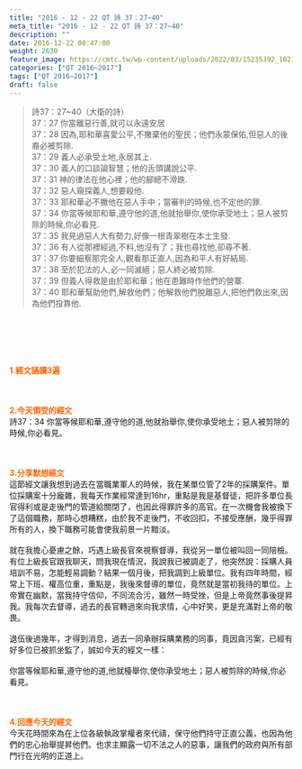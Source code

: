 ```yaml
---
title: "2016 - 12 - 22 QT 詩 37：27~40"
meta_title: "2016 - 12 - 22 QT 詩 37：27~40"
description: ""
date: 2016-12-22 08:47:00
weight: 2630
feature_image: https://cmtc.tw/wp-content/uploads/2022/03/15235392_10211799862337740_180693556567566654_o-1.webp
categories: ["QT 2016~2017"]
tags: ["QT 2016~2017"]
draft: false
---
```


<blockquote>詩37：27~40（大衛的詩）<br />
37：27 你當離惡行善,就可以永遠安居<br />
37：28 因為,耶和華喜愛公平,不撇棄他的聖民；他們永蒙保佑,但惡人的後裔必被剪除.<br />
37：29 義人必承受土地,永居其上.<br />
37：30 義人的口談論智慧；他的舌頭講說公平.<br />
37：31 神的律法在他心裡；他的腳總不滑跌.<br />
37：32 惡人窺探義人,想要殺他.<br />
37：33 耶和華必不撇他在惡人手中；當審判的時候,也不定他的罪.<br />
37：34 你當等候耶和華,遵守他的道,他就抬舉你,使你承受地土；惡人被剪除的時候,你必看見.<br />
37：35 我見過惡人大有勢力,好像一根青翠樹在本土生發.<br />
37：36 有人從那裡經過,不料,他沒有了；我也尋找他,卻尋不著.<br />
37：37 你要細察那完全人,觀看那正直人,因為和平人有好結局.<br />
37：38 至於犯法的人,必一同滅絕；惡人終必被剪除.<br />
37：39 但義人得救是由於耶和華；他在患難時作他們的營寨.<br />
37：40 耶和華幫助他們,解救他們；他解救他們脫離惡人,把他們救出來,因為他們投靠他.</blockquote><br />
&nbsp;<br />
<br />
&nbsp;<br />
<br />
<span style="color: #ff6600;"><strong>1.</strong><strong>經文誦讀3遍</strong></span><br />
<br />
<span style="color: #ff6600;"><strong> </strong></span><br />
<br />
<span style="color: #ff6600;"><strong>2.</strong><strong>今天領受的經文<br />
</strong></span>詩37：34 你當等候耶和華,遵守他的道,他就抬舉你,使你承受地土；惡人被剪除的時候,你必看見。<br />
<br />
&nbsp;<br />
<br />
<span style="color: #ff6600;"><strong>3.</strong><strong>分享默想經文<br />
</strong></span>這節經文讓我想到過去在當職業軍人的時候，我在某單位管了2年的採購案件。單位採購案十分龐雜，我每天作業經常達到16hr，重點是我是基督徒，把許多單位長官得利或是走後門的管道給關閉了，也因此得罪許多的高官。在一次機會我被換下了這個職務，那時心想糟糕，由於我不走後門，不收回扣，不接受應酬，幾乎得罪所有的人，換下職務可能會使我前景一片黯淡。<br />
<br />
就在我擔心憂慮之餘，巧遇上級長官來視察督導，我從另一單位被叫回一同陪檢。有位上級長官跟我聊天，問我現在情況，我說我已被調走了，他突然說：採購人員培訓不易，怎能輕易調動？結果一個月後，把我調到上級單位。我有四年時間，經常上下班、權高位重，重點是，我後來督導的單位，竟然就是當初我待的單位。上帝實在幽默，當我持守信仰，不同流合污，雖然一時受挫，但是上帝竟然事後提昇我。我每次去督導，過去的長官轉過來向我求情，心中好笑，更是充滿對上帝的敬畏。<br />
<br />
退伍後過幾年，才得到消息，過去一同承辦採購業務的同事，竟因貪污案，已經有好多位已被抓坐監了，誠如今天的經文一樣：<br />
<br />
你當等候耶和華,遵守他的道,他就檯舉你,使你承受地土；惡人被剪除的時候,你必看見。<br />
<br />
&nbsp;<br />
<br />
<span style="color: #ff6600;"><strong>4.</strong><strong>回應今天的經文<br />
</strong></span>今天花時間來為在上位各級執政掌權者來代禱，保守他們持守正直公義，也因為他們的忠心抬舉提昇他們。也求主顯露一切不法之人的惡事，讓我們的政府與所有部門行在光明的正道上。
        